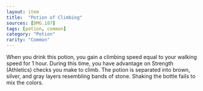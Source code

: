 ```yaml
---
layout: item
title:  "Potion of Climbing"
sources: [DMG.187]
tags: [potion, common]
category: "Potion"
rarity: "Common"
---
```


When you drink this potion, you gain a climbing speed equal to your walking speed for 1 hour. During this time, you have advantage on Strength (Athletics) checks you make to climb. The potion is separated into brown, silver, and gray layers resembling bands of stone. Shaking the bottle fails to mix the colors.